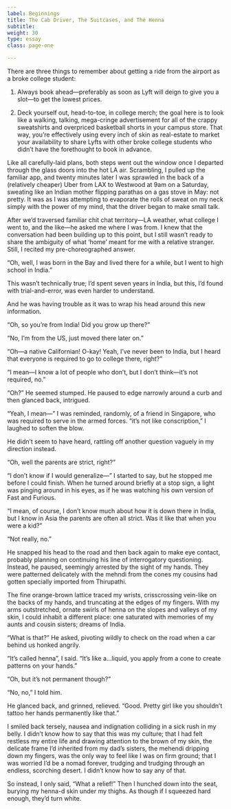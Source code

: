 ```yaml
---
label: Beginnings
title: The Cab Driver, The Suitcases, and The Henna
subtitle:
weight: 30
type: essay
class: page-one

---
```


There are three things to remember about getting a ride from the airport as a broke college student:

1. Always book ahead—preferably as soon as Lyft will deign to give you a slot—to get the lowest prices.

2. Deck yourself out, head-to-toe, in college merch; the goal here is to look like a walking, talking, mega-cringe advertisement for all of the crappy sweatshirts and overpriced basketball shorts in your campus store. That way, you’re effectively using every inch of skin as real-estate to market your availability to share Lyfts with other broke college students who didn’t have the forethought to book in advance.

Like all carefully-laid plans, both steps went out the window once I departed through the glass doors into the hot LA air. Scrambling, I pulled up the familiar app, and twenty minutes later I was sprawled in the back of a (relatively cheaper) Uber from LAX to Westwood at 9am on a Saturday, sweating like an Indian mother flipping parathas on a gas stove in May: not pretty. It was as I was attempting to evaporate the rolls of sweat on my neck simply with the power of my mind, that the driver began to make small talk.

After we’d traversed familiar chit chat territory—LA weather, what college I went to, and the like—he asked me where I was from. I knew that the conversation had been building up to this point, but I still wasn’t ready to share the ambiguity of what ‘home’ meant for me with a relative stranger. Still, I recited my pre-choreographed answer.

“Oh, well, I was born in the Bay and lived there for a while, but I went to high school in India.”

This wasn’t technically true; I’d spent seven years in India, but this, I’d found with trial-and-error, was even harder to understand.

And he was having trouble as it was to wrap his head around this new information.

“Oh, so you’re from India! Did you grow up there?”

“No, I’m from the US, just moved there later on.”

“Oh—a native Californian! O-kay! Yeah, I’ve never been to India, but I heard that everyone is required to go to college there, right?”

“I mean—I know a lot of people who don’t, but I don’t think—it’s not required, no.”

“Oh?” He seemed stumped. He paused to edge narrowly around a curb and then glanced back, intrigued.

“Yeah, I mean—” I was reminded, randomly, of a friend in Singapore, who was required to serve in the armed forces. “it’s not like conscription,” I laughed to soften the blow.

He didn’t seem to have heard, rattling off another question vaguely in my direction instead.

“Oh, well the parents are strict, right?”

“I don’t know if I would generalize—” I started to say, but he stopped me before I could finish. When he turned around briefly at a stop sign, a light was pinging around in his eyes, as if he was watching his own version of Fast and Furious.

“I mean, of course, I don’t know much about how it is down there in India, but I know in Asia the parents are often all strict. Was it like that when you were a kid?”

“Not really, no.”

He snapped his head to the road and then back again to make eye contact, probably planning on continuing his line of interrogatory questioning. Instead, he paused, seemingly arrested by the sight of my hands. They were patterned delicately with the mehndi from the cones my cousins had gotten specially imported from Thirupathi.

The fine orange-brown lattice traced my wrists, crisscrossing vein-like on the backs of my hands, and truncating at the edges of my fingers. With my arms outstretched, ornate swirls of henna on the slopes and valleys of my skin, I could inhabit a different place: one saturated with memories of my aunts and cousin sisters; dreams of India.

“What is that?” He asked, pivoting wildly to check on the road when a car behind us honked angrily.

“It’s called henna”, I said. “It’s like a…liquid, you apply from a cone to create patterns on your hands.”

“Oh, but it’s not permanent though?”

“No, no,” I told him.

He glanced back, and grinned, relieved. “Good. Pretty girl like you shouldn’t tattoo her hands permanently like that.”

I smiled back tersely, nausea and indignation colliding in a sick rush in my belly. I didn’t know how to say that this was my culture; that I had felt restless my entire life and drawing attention to the brown of my skin, the delicate frame I’d inherited from my dad’s sisters, the mehendi dripping down my fingers, was the only way to feel like I was on firm ground; that I was worried I’d be a nomad forever, trudging and trudging through an endless, scorching desert. I didn’t know how to say any of that.

So instead, I only said, “What a relief!” Then I hunched down into the seat, burying my henna-d skin under my thighs. As though if I squeezed hard enough, they’d turn white.
